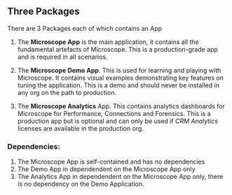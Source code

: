 ## Three Packages

There are 3 Packages each of which contains an App 

1. The __Microscope App__ is the main application, it contains all the fundamental artefacts of Microscope. This is a production-grade app and is required in all scenarios.

2. The __Microscope Demo App__. This is used for learning and playing with Microscope. It contains visual examples demonstrating key features on tuning the application. This is a demo and should never be installed in any org on the path to production.

3. The __Microscope Analytics__ App. This contains analytics dashboards for Microscope for Performance, Connections and Forensics. This is a production app but is optional and can only be used if *CRM Analytics* licenses are available in the production org.
### Dependencies: 

1. The Microscope App is self-contained and has no dependencies
2. The Demo App in dependendent on the Microscope App only
2. The Analytics App in dependendent on the Microscope App only, there is no dependency on the Demo Application.


